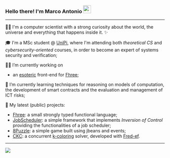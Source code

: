 ### Hello there! I'm Marco Antonio <img src="https://user-images.githubusercontent.com/47791928/234292829-ca45ee2c-fcf1-4d0b-992b-3185deaa0bb9.gif"  width="25" height="25">

---

:man_technologist: I'm a computer scientist with a strong curiosity about the world, the universe and everything that happens inside it. :sparkles:

:mortar_board:  I'm a MSc student @ [UniPi](https://di.unipi.it/en/), where I'm attending both *theoretical CS* and *cybersecurity-oriented* courses, in order to become an expert of systems security and verification;

👨‍💻 I’m currently working on
  - an [esoteric](https://en.wikipedia.org/wiki/Esoteric_programming_language) front-end for [Fhree](https://github.com/marcoantoniocorallo/Fhree);

🌱 I’m currently learning techniques for reasoning on models of computation, the development of smart contracts and the evaluation and management of ICT risks;

🚀 My latest (public) projects:
- [Fhree](https://github.com/marcoantoniocorallo/Fhree): a small strongly typed functional language;
- [JobScheduler](https://github.com/marcoantoniocorallo/JobScheduler-Framework): a simple framework that implements *Inversion of Control* providing the functionalities of a job scheduler;
- [8Puzzle](https://github.com/marcoantoniocorallo/Eight-Puzzle): a simple game built using jbeans and events;
- [CKC](https://github.com/marcoantoniocorallo/concurrent-KColoring): a concurrent [k-coloring](https://en.wikipedia.org/wiki/Graph_coloring#Exact_algorithms) solver, developed with [Fred-ef](https://github.com/Fred-ef).

---

[ ![](https://github-readme-stats.vercel.app/api/top-langs/?username=marcoantoniocorallo&layout=compact&theme=transparent) ](https://github.com/anuraghazra/github-readme-stats)

<!--
**marcoantoniocorallo/marcoantoniocorallo** is a ✨ _special_ ✨ repository because its `README.md` (this file) appears on your GitHub profile.

Here are some ideas to get you started:

- 🔭 I’m currently working on ...
- 🌱 I’m currently learning ...
- 👯 I’m looking to collaborate on ...
- 🤔 I’m looking for help with ...
- 💬 Ask me about ...
- 📫 How to reach me: ...
- 😄 Pronouns: ...
- ⚡ Fun fact: ...
-->
